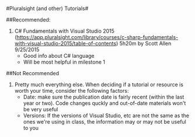 #Pluralsight (and other) Tutorials#

##Recommended:
1. C# Fundamentals with Visual Studio 2015
(https://app.pluralsight.com/library/courses/c-sharp-fundamentals-with-visual-studio-2015/table-of-contents)
5h20m by Scott Allen 9/25/2015
	- Good info about C# language
	- Will be most helpful in milestone 1


##Not Recommended
1. Pretty much everything else. When deciding if a tutorial or resource is worth your time, consider the following factors:
	- Date: make sure the publication date is fairly recent (within the last year or two). Code changes quckly and out-of-date materials won't be very useful
	- Versions: If the versions of Visual Studio, etc are not the same as the ones we're using in class, the information may or may not be useful to you
